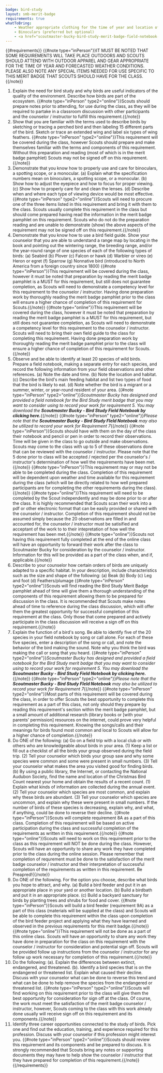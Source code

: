 ```yaml
---
badge: bird-study
layout: smb-merit-badge
requirements: true
whatToBring:
    - Weather appropriate clothing for the time of year and location of the class for outdoor participation
    - Binoculars (preferred but optional)
    - <a href="scoutmaster-bucky-bird-study-merit-badge-field-notebook-booklet.pdf">Scoutmaster Bucky Bird Study Merit Badge Field Notebook</a> print out or a Notebook (preferably pocket sized or slightly larger - for taking of field notes and drawings)
---
```


{{#requirements}}
{{#note type="inPerson"}}IT MUST BE NOTED THAT SOME REQUIREMENTS WILL TAKE PLACE OUTDOORS AND SCOUTS SHOULD ATTEND WITH OUTDOOR APPAREL AND GEAR APPROPRIATE FOR THE TIME OF YEAR AND FORECASTED WEATHER CONDITIONS. PLEASE ALSO NOTE ANY SPECIAL ITEMS NEEDED FOR USE SPECIFIC TO THIS MERIT BADGE THAT SCOUTS SHOULD HAVE FOR THE CLASS.{{/note}}
1. Explain the need for bird study and why birds are useful indicators of the quality of the environment. Describe how birds are part of the ecosystem.
    {{#note type="inPerson" type2="online"}}Scouts should prepare notes prior to attending, for use during the class, as they will be required to partake in a classroom discussion with other participants and the counselor / instructor to fulfill this requirement.{{/note}}
2. Show that you are familiar with the terms used to describe birds by sketching or tracing a perched bird and then labeling 15 different parts of the bird. Sketch or trace an extended wing and label six types of wing feathers.
    {{#note type="inPerson" type2="online"}}This requirement will be covered during the class, however Scouts should prepare and make themselves familiar with the terms and components of this requirement. Without this preparation and reading (most of which is in the merit badge pamphlet) Scouts may not be signed off on this requirement.{{/note}}
3. Demonstrate that you know how to properly use and care for binoculars, a spotting scope, or a monocular.
    (a) Explain what the specification numbers mean on binoculars, a spotting scope, or a monocular.
    (b) Show how to adjust the eyepiece and how to focus for proper viewing.
    (c) Show how to properly care for and clean the lenses.
    (d) Describe when and where each type of viewing device would be most effective.
    {{#note type="inPerson" type2="online"}}Scouts will need to procure one of the three items listed in this requirement and bring it with them to the class. Scouts usually complete this requirement in the class but should come prepared having read the information in the merit badge pamphlet on this requirement. Scouts who do not do the preparation reading and are unable to demonstrate (show) the above aspects of the requirement may not be signed off on this requirement.{{/note}}
4. Demonstrate that you know how to use a bird field guide. Show your counselor that you are able to understand a range map by locating in the book and pointing out the wintering range, the breeding range, and/or the year-round range of one species of each of the following types of birds:
    (a) Seabird
    (b) Plover
    (c) Falcon or hawk
    (d) Warbler or vireo
    (e) Heron or egret
    (f) Sparrow
    (g) Nonnative bird (introduced to North America from a foreign country since 1800)
    {{#note type="inPerson"}}This requirement will be covered during the class, however it must be noted that preparation by reading the merit badge pamphlet is a MUST for this requirement, but still does not guarantee completion, as Scouts will need to demonstrate a competency level for this requirement to the counselor / instructor. Having done preparation work by thoroughly reading the merit badge pamphlet prior to the class will ensure a higher chance of completion of this requirement for Scouts.{{/note}}
    {{#note type="online"}}This requirement will be covered during the class, however it must be noted that preparation by reading the merit badge pamphlet is a MUST for this requirement, but still does not guarantee completion, as Scouts will need to demonstrate a competency level for this requirement to the counselor / instructor. Scouts will need to bring their own field guide to the class for completing this requirement. Having done preparation work by thoroughly reading the merit badge pamphlet prior to the class will ensure a higher chance of completion of this requirement for Scouts.{{/note}}
5. Observe and be able to identify at least 20 species of wild birds. Prepare a field notebook, making a separate entry for each species, and record the following information from your field observations and other references.
    (a) Note the date and time.
    (b) Note the location and habitat.
    (c) Describe the bird's main feeding habitat and list two types of food that the bird is likely to eat.
    (d) Note whether the bird is a migrant or a summer, winter, or year-round resident of your area.
    {{#note type="inPerson" type2="online"}}*Scoutmaster Bucky has designed and provided a field notebook for the Bird Study merit badge that you may want to consider using to record your work for requirement 5. You may download the* ***Scoutmaster Bucky - Bird Study Field Notebook by clicking here.***{{/note}}
    {{#note type="inPerson" type2="online"}}*Please note that the ***Scoutmaster Bucky - Bird Study FIeld Notebook*** may also be utilized to record your work for Requirement 7*{{/note}}
    {{#note type="inPerson"}}Scouts should have with them on the day of the class their notebook and pencil or pen in order to record their observations. Time will be given in the class to go outside and make observations. Scouts may come to the class with up to 5 of these observations done that can be reviewed with the counselor / instructor. Please note that the 5 done prior to class will be accepted / rejected per the counselor's / instructor's determination of how well the requirements have been met.{{/note}}
    {{#note type="inPerson"}}This requirement may or may not be able to be completed during the class. Completion of this requirement will be dependent upon weather and time available for this requirement during the class (which will be directly related to how well prepared participants are for completing the other requirements during the class).{{/note}}
    {{#note type="online"}}This requirement will need to be completed by the Scout independently and may be done prior to or after the class.  It is highly recommended that Scouts scan their work into a pdf or other electronic format that can be easily provided or shared with the counselor / instructor. Completion of this requirement should not be assumed simply because the 20 observations are filled in and accounted for, the counselor / instructor must be satisified and acceptant of the work to to their intepretation of how well the requirement has been met.{{/note}}
    {{#note type="online"}}Scouts not having this requirement fully completed at the end of the online class will have an opportunity to forward their work after the class to Scoutmaster Bucky for consideration by the counselor / instructor.  Information for this will be provided as a part of the class when, and if, applicable.{{/note}}
6. Describe to your counselor how certain orders of birds are uniquely adapted to a specific habitat. In your description, include characteristics such as the size and shape of the following:
    (a) Beak
    (b) Body
    (c) Leg and foot
    (d) Feathers/plumage
    {{#note type="inPerson" type2="online"}}Scouts will find reading the Bird Study Merit Badge pamphlet ahead of time will give them a thorough understanding of the components of this requirement allowing them to be prepared for discussion in the class. It is recommended that Scouts make notes ahead of time to reference during the class discussion, which will offer them the greatest opportunity for successful completion of this requirement at the class.  Only those that come prepared and actively participate in the class discussion will receive a sign off on this requirement.{{/note}}
7. Explain the function of a bird's song. Be able to identify five of the 20 species in your field notebook by song or call alone. For each of these five species, enter a description of the song or call, and note the behavior of the bird making the sound. Note why you think the bird was making the call or song that you heard.
    {{#note type="inPerson" type2="online"}}*Scoutmaster Bucky has designed and provided a field notebook for the Bird Study merit badge that you may want to consider using to record your work for requirement 5. You may download the* ***Scoutmaster Bucky - Bird Study Field Notebook by clicking here.***{{/note}}
    {{#note type="inPerson" type2="online"}}*Please note that the ***Scoutmaster Bucky - Bird Study FIeld Notebook*** may also be utilized to record your work for Requirement 7*{{/note}}
    {{#note type="inPerson" type2="online"}}Most parts of this requirement will be covered during the class, in order to offer Scouts the best opportunity to complete this requirement as a part of this class, not only should they prepare by reading this requirement's section within the merit badge pamphlet, but a small amount of additional research (library books or [with your parents' permission] resources on the internet, could prove very helpful in completing this requirement. Knowing the songs/calls and their meanings for birds found most common and local to Scouts will allow for a higher chance of completion.{{/note}}
8. Do ONE of the following:
    (a) Go on a field trip with a local club or with others who are knowledgeable about birds in your area.
        (1) Keep a list or fill out a checklist of all the birds your group observed during the field trip.
        (2) Tell your counselor which birds your group saw and why some species were common and some were present in small numbers.
        (3) Tell your counselor what makes the area you visited good for finding birds.
    (b) By using a public library, the Internet, or contacting the National Audubon Society, find the name and location of the Christmas Bird Count nearest your home and obtain the results of a recent count.
        (1) Explain what kinds of information are collected during the annual event.
        (2) Tell your counselor which species are most common, and explain why these birds are abundant.
        (3) Tell your counselor which species are uncommon, and explain why these were present in small numbers. If the number of birds of these species is decreasing, explain why, and what, if anything, could be done to reverse their decline.
    {{#note type="inPerson"}}Scouts will complete requirement 8A as a part of this class. Completion of this requirement will be based on active participation during the class and successful completion of the requirements as written in this requirement.{{/note}}
    {{#note type="online"}}Scouts will need to work on this requirement prior to the class as this requirement will NOT be done during the class.  However, Scouts will have an opportunity to share any work they have completed prior to the class during the online session.  Please remember that completion of requrement must be done to the satisfaction of the merit badge counselor / instructor and their interpretation of successful completion of the requirements as written in this requirement. Be Preapred!{{/note}}
9. Do ONE of the following. For the option you choose, describe what birds you hope to attract, and why.
    (a) Build a bird feeder and put it in an appropriate place in your yard or another location.
    (b) Build a birdbath and put it in an appropriate place.
    (c) Build a backyard sanctuary for birds by planting trees and shrubs for food and cover.
    {{#note type="inPerson"}}Scouts will build a bird feeder (requirement 9A) as a part of this class (materials will be supplied at the class) and Scouts will be able to complete this requirement within the class upon completion of the bird feeder project and applying what they have learned and observed in the previous requirements for this merit badge.{{/note}}
    {{#note type="online"}}This requirement will not be done as a part of this online class.  Scouts will have an opportunity to share any work they have done in preparation for the class on this requirement with the counselor / instructor for consideration and potential sign off.  Scouts will be provided follow up instructions from the counselor / instructor for any follow up work necessary for completion of this requirement.{{/note}}
10. Do the following:
    (a). Explain the differences between extinct, endangered, and threatened.
    (b). Identify a bird species that is on the endangered or threatened list. Explain what caused their decline. Discuss with your counselor what can be done to reverse this trend and what can be done to help remove the species from the endangered or threatened list.
    {{#note type="inPerson" type2="online"}}Scouts will find working on this requirement prior to the class will give them the best opportunity for consideration for sign off at the class. Of course, the work must meet the satisfaction of the merit badge counselor / instructor, however, Scouts coming to the class with this work already done usually will receive sign off on this requirement and its components.{{/note}}
11. Identify three career opportunities connected to the study of birds. Pick one and find out the education, training, and experience required for this profession. Discuss with your counselor if this profession might interest you.
    {{#note type="inPerson" type2="online"}}Scouts should review this requirement and its components and be prepared to discuss. It is strongly recommended that Scouts bring any notes or supporting documents they may have to help show the counselor / instructor that they have prepared for completion of this requirement.{{/note}}
{{/requirements}}

